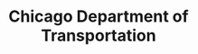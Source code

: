 ---
title: Chicago Department of Transportation
description: The Chicago Department of Transportation’s mission is to keep the city’s surface transportation networks and public way safe for users, environmentally sustainable, in a state of good repair and attractive, so that its diverse residents, businesses and guests all enjoy a variety of quality transportation options, regardless of ability or destination.
logo: https://tradecorridors.org/wp-content/uploads/2018/09/CDOT-logo.jpg
---